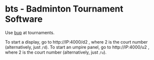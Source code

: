 bts - Badminton Tournament Software
==========

Use [bup](https://github.com/phihag/bup/) at tournaments.

To start a display, go to http://IP:4000/d2 , where 2 is the court number (alternatively, just `/d`).
To start an umpire panel, go to http://IP:4000/u2 , where 2 is the court number (alternatively, just `/u`).

